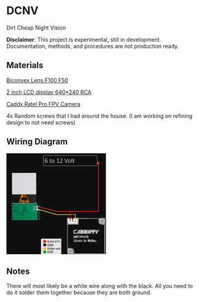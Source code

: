 # DCNV
Dirt Cheap Night Vision

**Disclaimer**: This project is experimental, still in development. Documentation, methods, and procedures are not production ready.

## Materials
[Biconvex Lens F100 F50](https://www.aliexpress.us/item/1005007031361323.html?spm=a2g0o.productlist.main.21.135429adpY0SH8&algo_pvid=6004cfc3-b458-455d-b0db-3b6bb495337b&algo_exp_id=6004cfc3-b458-455d-b0db-3b6bb495337b-10&pdp_npi=4%40dis%21AUD%217.05%217.05%21%21%214.67%214.67%21%402101c59117289826617898018e7caa%2112000039155027571%21sea%21AU%216156596096%21ABX&curPageLogUid=fvA28eF3CQYi&utparam-url=scene%3Asearch%7Cquery_from%3A)

[2 inch LCD display 640*240 RCA](https://www.aliexpress.com/item/1005006342262049.html?spm=a2g0o.order_list.order_list_main.5.11861802Uh93IH)

[Caddx Ratel Pro FPV Camera](https://www.aliexpress.com/item/1005007495133999.html?spm=a2g0o.productlist.main.1.7ecc7THQ7THQEx&algo_pvid=90cf014f-bc60-4b40-a9c5-1eef740e6a37&algo_exp_id=90cf014f-bc60-4b40-a9c5-1eef740e6a37-15&pdp_npi=4%40dis%21AUD%21139.91%2131.39%21%21%21657.76%21147.57%21%402103011017287836944902098e67e3%2112000041019333448%21sea%21AU%210%21ABX&curPageLogUid=CQSyW4QYPy81&utparam-url=scene%3Asearch%7Cquery_from%3A)

4x Random screws that I had around the house. (I am working on refining design to not need screws) 

## Wiring Diagram
![Wiring Diagram](https://github.com/MrBaguette101/DCNV/blob/main/Images/WiringDiagram.png)

## Notes
There will most likely be a white wire along with the black. All you need to do it solder them together because they are both ground.
